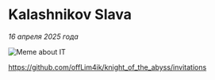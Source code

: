 # Kalashnikov Slava

*16 апреля 2025 года*

![Meme about IT](https://leonardo.osnova.io/a6addde7-00c6-54d8-a124-bfbc367316e9)

https://github.com/offLim4ik/knight_of_the_abyss/invitations
